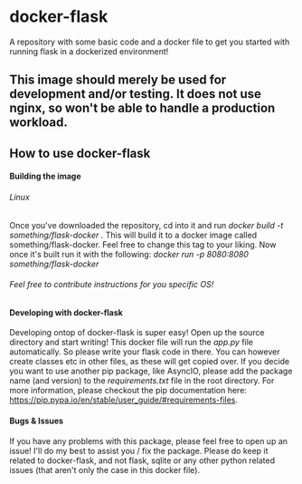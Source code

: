 # docker-flask
A repository with some basic code and a docker file to get you started with running flask in a dockerized environment!

## This image should merely be used for development and/or testing. It does not use nginx, so won't be able to handle a production workload.

## How to use docker-flask
#### Building the image
###### Linux
Once you've downloaded the repository, cd into it and run
*docker build -t something/flask-docker .*
This will build it to a docker image called something/flask-docker. Feel free to change this tag to your liking.
Now once it's built run it with the following:
*docker run -p 8080:8080 something/flask-docker*
###### Feel free to contribute instructions for you specific OS!

#### Developing with docker-flask
Developing ontop of docker-flask is super easy! Open up the source directory and start writing! This docker file will run the *app.py* file automatically. So please write your flask code in there. You can however create classes etc in other files, as these will get copied over. If you decide you want to use another pip package, like AsyncIO, please add the package name (and version) to the *requirements.txt* file in the root directory. For more information, please checkout the pip documentation here: https://pip.pypa.io/en/stable/user_guide/#requirements-files.

#### Bugs & Issues
If you have any problems with this package, please feel free to open up an issue! I'll do my best to assist you / fix the package. Please do keep it related to docker-flask, and not flask, sqlite or any other python related issues (that aren't only the case in this docker file).
